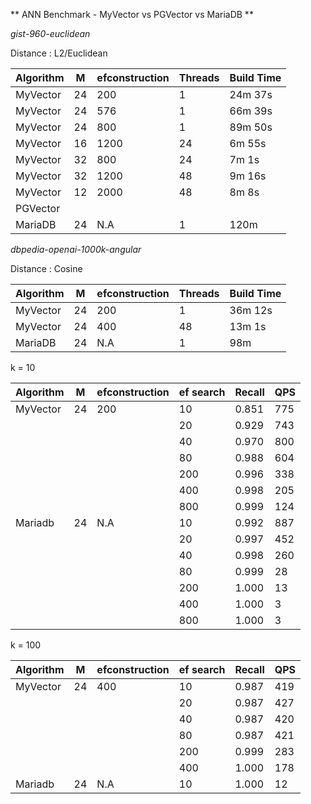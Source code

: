 ** ANN Benchmark - MyVector vs PGVector vs MariaDB **

_gist-960-euclidean_

Distance : L2/Euclidean

| Algorithm |  M  | efconstruction |  Threads  | Build Time |
|-----------|-----|----------------|-----------|------------|
| MyVector  | 24  |   200          | 1         | 24m 37s    |
| MyVector  | 24  |   576          | 1         | 66m 39s    |
| MyVector  | 24  |   800          | 1         | 89m 50s    |
| MyVector  | 16  |   1200         | 24        | 6m 55s     |
| MyVector  | 32  |   800          | 24        | 7m 1s      |
| MyVector  | 32  |   1200         | 48        | 9m 16s     |
| MyVector  | 12  |   2000         | 48        | 8m 8s      |
| PGVector  |     |                |           |            |
| MariaDB   | 24  |     N.A        | 1         | 120m       |


_dbpedia-openai-1000k-angular_

Distance : Cosine

| Algorithm |  M  | efconstruction |  Threads  | Build Time |
|-----------|-----|----------------|-----------|------------|
| MyVector  | 24  |   200          | 1         | 36m 12s    |
| MyVector  | 24  |   400          | 48        | 13m 1s     |
| MariaDB   | 24  |     N.A        | 1         | 98m        |

k = 10

| Algorithm |  M  | efconstruction | ef search | Recall     |  QPS |
|-----------|-----|----------------|-----------|------------|------|
| MyVector  | 24  |   200          | 10        | 0.851      | 775  |
|           |     |                | 20        | 0.929      | 743  |
|           |     |                | 40        | 0.970      | 800  |
|           |     |                | 80        | 0.988      | 604  |
|           |     |                | 200       | 0.996      | 338  |
|           |     |                | 400       | 0.998      | 205  |
|           |     |                | 800       | 0.999      | 124  |
| Mariadb   | 24  |   N.A          | 10        | 0.992      | 887  |
|           |     |                | 20        | 0.997      | 452  |
|           |     |                | 40        | 0.998      | 260  |
|           |     |                | 80        | 0.999      |  28  |
|           |     |                | 200       | 1.000      |  13  |
|           |     |                | 400       | 1.000      |   3  |
|           |     |                | 800       | 1.000      |   3  |

k = 100

| Algorithm |  M  | efconstruction | ef search | Recall     |  QPS |
|-----------|-----|----------------|-----------|------------|------|
| MyVector  | 24  |   400          | 10        | 0.987      | 419  |
|           |     |                | 20        | 0.987      | 427  |
|           |     |                | 40        | 0.987      | 420  |
|           |     |                | 80        | 0.987      | 421  |
|           |     |                | 200       | 0.999      | 283  |
|           |     |                | 400       | 1.000      | 178  |
| Mariadb   | 24  |   N.A          | 10        | 1.000      |  12  |
